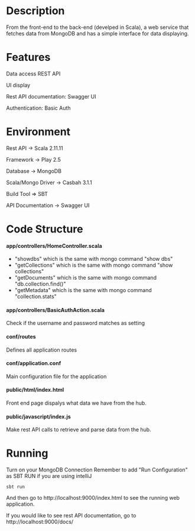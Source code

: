 # Description
From the front-end to the back-end (develped in Scala), a web service that fetches data from MongoDB and has a simple interface for data displaying.

# Features
Data access REST API

UI display

Rest API documentation: Swagger UI

Authentication: Basic Auth


# Environment

Rest API -> Scala 2.11.11

Framework -> Play 2.5

Database -> MongoDB

Scala/Mongo Driver -> Casbah 3.1.1

Build Tool => SBT

API Documentation -> Swagger UI


# Code Structure

#### app/controllers/HomeController.scala
 *    "showdbs" which is the same with mongo command "show dbs"
 *    "getCollections" which is the same with mongo command "show collections"
 *    "getDocuments" which is the same with mongo command "db.collection.find()"
 *    "getMetadata" which is the same with mongo command "collection.stats"

#### app/controllers/BasicAuthAction.scala
Check if the username and password matches as setting

#### conf/routes
Defines all application routes 

#### conf/application.conf
Main configuration file for the application

#### public/html/index.html
Front end page dispalys what data we have from the hub. 

#### public/javascript/index.js
Make rest API calls to retrieve and parse data from the hub. 



# Running
Turn on your MongoDB Connection 
Remember to add "Run Configuration" as SBT RUN if you are using intelliJ
```
sbt run
```

And then go to http://localhost:9000/index.html to see the running web application.

If you would like to see rest API documentation, go to http://localhost:9000/docs/



